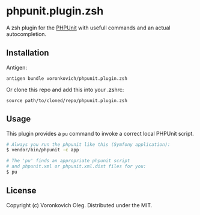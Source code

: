 # phpunit.plugin.zsh

A zsh plugin for the [PHPUnit](https://phpunit.de/) with usefull commands and an actual autocompletion.

## Installation

Antigen:

    antigen bundle voronkovich/phpunit.plugin.zsh

Or clone this repo and add this into your .zshrc:

    source path/to/cloned/repo/phpunit.plugin.zsh

## Usage

This plugin provides a `pu` command to invoke a correct local PHPUnit script.

```sh
# Always you run the phpunit like this (Symfony application):
$ vendor/bin/phpunit -c app
```

```sh
# The 'pu' finds an appropriate phpunit script
# and phpunit.xml or phpunit.xml.dist files for you:
$ pu
```

## License

Copyright (c) Voronkovich Oleg. Distributed under the MIT.


